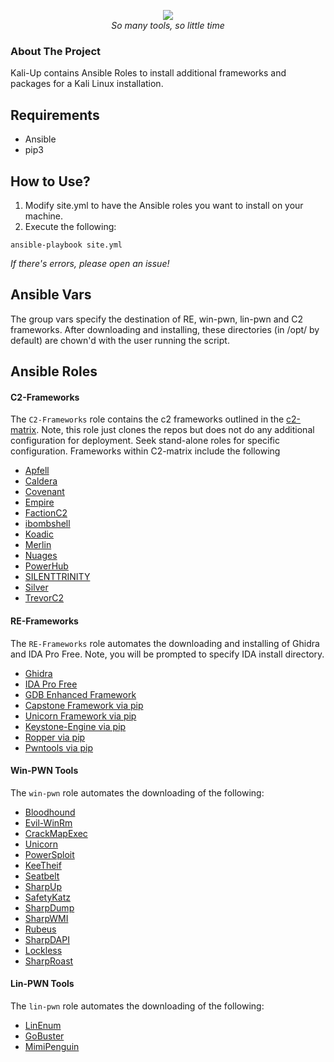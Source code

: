 <p align="center">
<img src="https://i.imgur.com/pWf4nRB.png" />
<br />
<i>So many tools, so little time</i>
</p>

### About The Project
Kali-Up contains Ansible Roles to install additional frameworks and packages for a Kali Linux installation.

## Requirements
* Ansible
* pip3


## How to Use?
1. Modify site.yml to have the Ansible roles you want to install on your machine.
2. Execute the following:
```
ansible-playbook site.yml
```
*If there's errors, please open an issue!*

## Ansible Vars
The group vars specify the destination of RE, win-pwn, lin-pwn and C2 frameworks.
After downloading and installing, these directories (in /opt/ by default) are chown'd with the user running the script.

## Ansible Roles
#### C2-Frameworks
The ```C2-Frameworks``` role contains the c2 frameworks outlined in the [c2-matrix](https://howto.thec2matrix.com).
Note, this role just clones the repos but does not do any additional configuration for deployment. Seek stand-alone
roles for specific configuration. Frameworks within C2-matrix include the following

* [Apfell](https://www.github.com/its-a-feature/Apfell)
* [Caldera](https://www.github.com/mitre/caldera)
* [Covenant](https://www.github.com/cobbr/Covenant)
* [Empire](https://www.github.com/BC-SECURITY/Empire.git)
* [FactionC2](https://www.github.com/FactionC2/Faction)
* [ibombshell](https://www.github.com/ElevenPaths/ibombshell.git)
* [Koadic](https://www.github.com/zerosum0x0/koadic)
* [Merlin](https://www.github.com/Ne0nd0g/merlin)
* [Nuages](https://www.github.com/p3nt4/Nuages)
* [PowerHub](https://github.com/AdrianVollmer/PowerHub.git)
* [SILENTTRINITY](https://github.com/byt3bl33d3r/SILENTTRINITY)
* [Silver](https://github.com/BishopFox/sliver)
* [TrevorC2](https://github.com/trustedsec/trevorc2.git)

#### RE-Frameworks
The ```RE-Frameworks``` role automates the downloading and installing of Ghidra and IDA Pro Free.
Note, you will be prompted to specify IDA install directory.
* [Ghidra](https://ghidra-sre.org/)
* [IDA Pro Free](https://www.hex-rays.com/products/ida/support/download_freeware/)
* [GDB Enhanced Framework](https://github.com/hugsy/gef)
* [Capstone Framework via pip](https://github.com/aquynh/capstone)
* [Unicorn Framework via pip](https://github.com/unicorn-engine/unicorn)
* [Keystone-Engine via pip](https://github.com/keystone-engine/keystone)
* [Ropper via pip](https://github.com/sashs/Ropper)
* [Pwntools via pip](https://github.com/Gallopsled/pwntools)


#### Win-PWN Tools
The ```win-pwn``` role automates the downloading of the following:
* [Bloodhound](https://github.com/BloodHoundAD/BloodHound)
* [Evil-WinRm](https://github.com/Hackplayers/evil-winrm)
* [CrackMapExec](https://github.com/byt3bl33d3r/CrackMapExec)
* [Unicorn](https://github.com/trustedsec/unicorn)
* [PowerSploit](https://github.com/PowerShellMafia/PowerSploit)
* [KeeTheif](https://github.com/GhostPack/KeeThief)
* [Seatbelt](https://github.com/GhostPack/Seatbelt)
* [SharpUp](https://github.com/GhostPack/SharpUp)
* [SafetyKatz](https://github.com/GhostPack/SafetyKatz)
* [SharpDump](https://github.com/GhostPack/SharpDump)
* [SharpWMI](https://github.com/GhostPack/SharpWMI)
* [Rubeus](https://github.com/GhostPack/Rubeus)
* [SharpDAPI](https://github.com/GhostPack/SharpDPAPI)
* [Lockless](https://github.com/GhostPack/Lockless)
* [SharpRoast](https://github.com/GhostPack/SharpRoast)


#### Lin-PWN Tools
The ```lin-pwn``` role automates the downloading of the following:
* [LinEnum](https://github.com/rebootuser/LinEnum)
* [GoBuster](https://github.com/OJ/gobuster)
* [MimiPenguin](https://github.com/huntergregal/mimipenguin)
